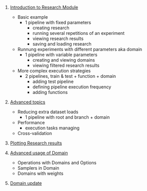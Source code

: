 1. [Introduction to Research Module](./01_introduction_to_research.ipynb)
    * Basic example
        * 1 pipeline with fixed parameters
            * creating research
            * running several repetitions of an experiment
            * viewing research results
            * saving and loading research
    * Runnung experiments with different parameters aka domain
        * 1 pipeline with variable parameters
            * creating and viewing domains
            * viewing filtered research results
    * More complex execution strategies
        * 2 pipelines, train & test + function + domain
            * adding test pipeline
            * defining pipeline execution frequency
            * adding functions

1. [Advanced topics](./02_advanced_usage_of_research.ipynb)
    * Reducing extra dataset loads
        * 1 pipeline with root and branch + domain
    * Performance
        * execution tasks managing
    * Cross-validation

1. [Plotting Research results](./03_plotting_research_results.ipynb)

1. [Advanced usage of Domain](./04_advance_usage_of_domain.ipynb)
    * Operations with Domains and Options
    * Samplers in Domain
    * Domains with weights

1. [Domain update](./05_update_domain_in_research.ipynb)